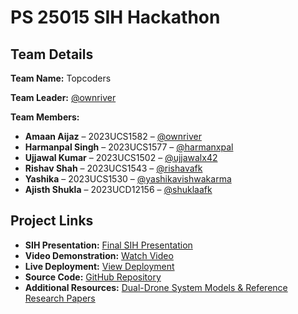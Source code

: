 # PS 25015 SIH Hackathon

## Team Details

**Team Name:** Topcoders  

**Team Leader:** [@ownriver](https://github.com/ownriver)  

**Team Members:**

- **Amaan Aijaz** – 2023UCS1582 – [@ownriver](https://github.com/ownriver)  
- **Harmanpal Singh** – 2023UCS1577 – [@harmanxpal](https://github.com/harmanxpal)  
- **Ujjawal Kumar** – 2023UCS1502 – [@ujjawalx42](https://github.com/ujjawalx42)  
- **Rishav Shah** – 2023UCS1543 – [@rishavafk](https://github.com/rishavafk)  
- **Yashika** – 2023UCS1530 – [@yashikavishwakarma](https://github.com/yashikavishwakarma)  
- **Ajisth Shukla** – 2023UCD12156 – [@shuklaafk](https://github.com/shuklaafk)  

## Project Links

- **SIH Presentation:** [Final SIH Presentation](https://www.canva.com/design/DAGywzE8Sz8/_o8TOKq4O2XZwdzarCCVAw/edit?utm_content=DAGywzE8Sz8&utm_campaign=designshare&utm_medium=link2&utm_source=sharebutton)  
- **Video Demonstration:** [Watch Video](https://youtu.be/n5xNAdsPdv8)  
- **Live Deployment:** [View Deployment](https://1b00df7d0c99.ngrok-free.app/)  
- **Source Code:** [GitHub Repository](https://github.com/ownriver/SIH_2025_Internal_Round_Submission_PS25015)  
- **Additional Resources:** [Dual-Drone System Models & Reference Research Papers](https://drive.google.com/drive/folders/1YHBi8Aip7soEJXCMwnPSAQf9o9I9Tdsd)  
